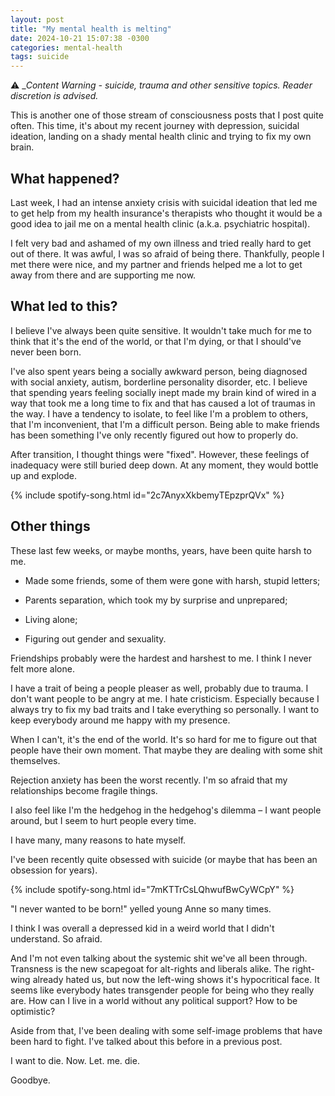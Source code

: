 ```yaml
---
layout: post
title: "My mental health is melting"
date: 2024-10-21 15:07:38 -0300
categories: mental-health
tags: suicide
---
```


⚠️ __Content Warning - suicide, trauma and other sensitive topics. Reader
discretion is advised._

This is another one of those stream of consciousness posts that I post quite
often.
This time, it's about my recent journey with depression, suicidal ideation,
landing on a shady mental health clinic and trying to fix my own brain.


## What happened?

Last week, I had an intense anxiety crisis with suicidal ideation that led me to
get help from my health insurance's therapists who thought it would be a good
idea to jail me on a mental health clinic (a.k.a. psychiatric hospital).

I felt very bad and ashamed of my own illness and tried really hard to get out
of there. It was awful, I was so afraid of being there. Thankfully, people I met
there were nice, and my partner and friends helped me a lot to get away from
there and are supporting me now.

## What led to this?

I believe I've always been quite sensitive. It wouldn't take much for me to
think that it's the end of the world, or that I'm dying, or that I should've
never been born.

I've also spent years being a socially awkward person, being diagnosed with
social anxiety, autism, borderline personality disorder, etc. I believe that
spending years feeling socially inept made my brain kind of wired in a way that
took me a long time to fix and that has caused a lot of traumas in the way.
I have a tendency to isolate, to feel like I'm a problem to others, that I'm
inconvenient, that I'm a difficult person. Being able to make friends has been
something I've only recently figured out how to properly do.

After transition, I thought things were "fixed". However, these feelings of
inadequacy were still buried deep down. At any moment, they would bottle up and
explode.

{% include spotify-song.html id="2c7AnyxXkbemyTEpzprQVx" %}

## Other things

These last few weeks, or maybe months, years, have been quite harsh to me.

- Made some friends, some of them were gone with harsh, stupid letters;

- Parents separation, which took my by surprise and unprepared;

- Living alone;

- Figuring out gender and sexuality.

Friendships probably were the hardest and harshest to me. I think I never felt
more alone.

I have a trait of being a people pleaser as well, probably due to trauma. I
don't want people to be angry at me. I hate cristicism. Especially because I
always try to fix my bad traits and I take everything so personally. I want to
keep everybody around me happy with my presence.

When I can't, it's the end of the world. It's so hard for me to figure out that
people have their own moment. That maybe they are dealing with some shit
themselves. 

Rejection anxiety has been the worst recently. I'm so afraid that my
relationships become fragile things.

I also feel like I'm the hedgehog in the hedgehog's dilemma – I want people
around, but I seem to hurt people every time.

I have many, many reasons to hate myself.

I've been recently quite obsessed with suicide (or maybe that has been an
obsession for years). 

{% include spotify-song.html id="7mKTTrCsLQhwufBwCyWCpY" %}

"I never wanted to be born!" yelled young Anne so many times.

I think I was overall a depressed kid in a weird world that I didn't
understand. So afraid.

And I'm not even talking about the systemic shit we've all been through.
Transness is the new scapegoat for alt-rights and liberals alike.
The right-wing already hated us, but now the left-wing shows it's
hypocritical face. It seems like everybody hates transgender people
for being who they really are. How can I live in a world without any
political support? How to be optimistic?

Aside from that, I've been dealing with some self-image problems that have been
hard to fight. I've talked about this before in a previous post.

I want to die. Now.
Let. me. die.

Goodbye.
